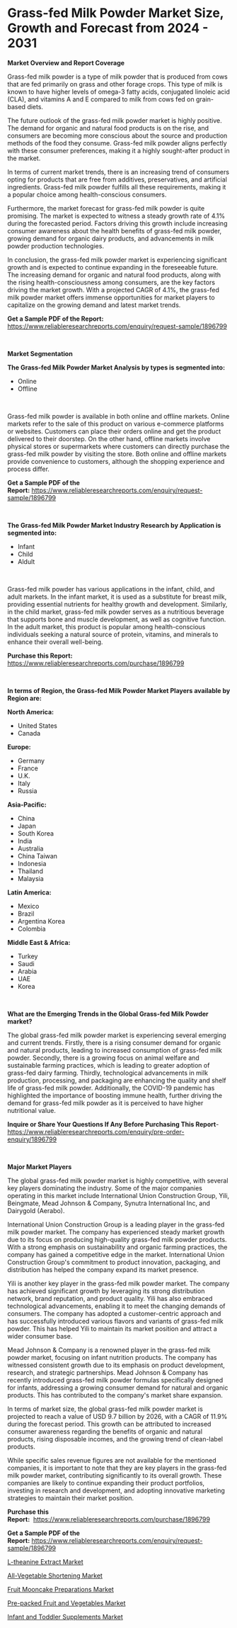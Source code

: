 <p><h1>Grass-fed Milk Powder Market Size, Growth and Forecast from 2024 - 2031</h1></p><p><strong>Market Overview and Report Coverage</strong></p>
<p><p>Grass-fed milk powder is a type of milk powder that is produced from cows that are fed primarily on grass and other forage crops. This type of milk is known to have higher levels of omega-3 fatty acids, conjugated linoleic acid (CLA), and vitamins A and E compared to milk from cows fed on grain-based diets.</p><p>The future outlook of the grass-fed milk powder market is highly positive. The demand for organic and natural food products is on the rise, and consumers are becoming more conscious about the source and production methods of the food they consume. Grass-fed milk powder aligns perfectly with these consumer preferences, making it a highly sought-after product in the market.</p><p>In terms of current market trends, there is an increasing trend of consumers opting for products that are free from additives, preservatives, and artificial ingredients. Grass-fed milk powder fulfills all these requirements, making it a popular choice among health-conscious consumers.</p><p>Furthermore, the market forecast for grass-fed milk powder is quite promising. The market is expected to witness a steady growth rate of 4.1% during the forecasted period. Factors driving this growth include increasing consumer awareness about the health benefits of grass-fed milk powder, growing demand for organic dairy products, and advancements in milk powder production technologies.</p><p>In conclusion, the grass-fed milk powder market is experiencing significant growth and is expected to continue expanding in the foreseeable future. The increasing demand for organic and natural food products, along with the rising health-consciousness among consumers, are the key factors driving the market growth. With a projected CAGR of 4.1%, the grass-fed milk powder market offers immense opportunities for market players to capitalize on the growing demand and latest market trends.</p></p>
<p><strong>Get a Sample PDF of the Report:</strong> <a href="https://www.reliableresearchreports.com/enquiry/request-sample/1896799">https://www.reliableresearchreports.com/enquiry/request-sample/1896799</a></p>
<p>&nbsp;</p>
<p><strong>Market Segmentation</strong></p>
<p><strong>The Grass-fed Milk Powder Market Analysis by types is segmented into:</strong></p>
<p><ul><li>Online</li><li>Offline</li></ul></p>
<p>&nbsp;</p>
<p><p>Grass-fed milk powder is available in both online and offline markets. Online markets refer to the sale of this product on various e-commerce platforms or websites. Customers can place their orders online and get the product delivered to their doorstep. On the other hand, offline markets involve physical stores or supermarkets where customers can directly purchase the grass-fed milk powder by visiting the store. Both online and offline markets provide convenience to customers, although the shopping experience and process differ.</p></p>
<p><strong>Get a Sample PDF of the Report:</strong>&nbsp;<a href="https://www.reliableresearchreports.com/enquiry/request-sample/1896799">https://www.reliableresearchreports.com/enquiry/request-sample/1896799</a></p>
<p>&nbsp;</p>
<p><strong>The Grass-fed Milk Powder Market Industry Research by Application is segmented into:</strong></p>
<p><ul><li>Infant</li><li>Child</li><li>Aldult</li></ul></p>
<p>&nbsp;</p>
<p><p>Grass-fed milk powder has various applications in the infant, child, and adult markets. In the infant market, it is used as a substitute for breast milk, providing essential nutrients for healthy growth and development. Similarly, in the child market, grass-fed milk powder serves as a nutritious beverage that supports bone and muscle development, as well as cognitive function. In the adult market, this product is popular among health-conscious individuals seeking a natural source of protein, vitamins, and minerals to enhance their overall well-being.</p></p>
<p><strong>Purchase this Report:</strong>&nbsp; <a href="https://www.reliableresearchreports.com/purchase/1896799">https://www.reliableresearchreports.com/purchase/1896799</a></p>
<p>&nbsp;</p>
<p><strong>In terms of Region, the Grass-fed Milk Powder Market Players available by Region are:</strong></p>
<p>
    <p> <strong> North America: </strong>
        <ul>
            <li>United States</li>
            <li>Canada</li>
        </ul>
        </p> 
    <p> <strong> Europe: </strong>
        <ul>
            <li>Germany</li>
            <li>France</li>
            <li>U.K.</li>
            <li>Italy</li>
            <li>Russia</li>
        </ul>
        </p> 
    <p> <strong> Asia-Pacific: </strong>
        <ul>
            <li>China</li>
            <li>Japan</li>
            <li>South Korea</li>
            <li>India</li>
            <li>Australia</li>
            <li>China Taiwan</li>
            <li>Indonesia</li>
            <li>Thailand</li>
            <li>Malaysia</li>
        </ul>
        </p> 
    <p> <strong> Latin America: </strong>
        <ul>
            <li>Mexico</li>
            <li>Brazil</li>
            <li>Argentina Korea</li>
            <li>Colombia</li>
        </ul>
        </p> 
    <p> <strong> Middle East & Africa: </strong>
        <ul>
            <li>Turkey</li>
            <li>Saudi</li>
            <li>Arabia</li>
            <li>UAE</li>
            <li>Korea</li>
        </ul>
    </p>
    </p>
<p>&nbsp;</p>
<p><strong>What are the Emerging Trends in the Global Grass-fed Milk Powder market?</strong></p>
<p><p>The global grass-fed milk powder market is experiencing several emerging and current trends. Firstly, there is a rising consumer demand for organic and natural products, leading to increased consumption of grass-fed milk powder. Secondly, there is a growing focus on animal welfare and sustainable farming practices, which is leading to greater adoption of grass-fed dairy farming. Thirdly, technological advancements in milk production, processing, and packaging are enhancing the quality and shelf life of grass-fed milk powder. Additionally, the COVID-19 pandemic has highlighted the importance of boosting immune health, further driving the demand for grass-fed milk powder as it is perceived to have higher nutritional value.</p></p>
<p><strong>Inquire or Share Your Questions If Any Before Purchasing This Report</strong>- <a href="https://www.reliableresearchreports.com/enquiry/pre-order-enquiry/1896799">https://www.reliableresearchreports.com/enquiry/pre-order-enquiry/1896799</a></p>
<p>&nbsp;</p>
<p><strong>Major Market Players</strong></p>
<p><p>The global grass-fed milk powder market is highly competitive, with several key players dominating the industry. Some of the major companies operating in this market include International Union Construction Group, Yili, Beingmate, Mead Johnson & Company, Synutra International Inc, and Dairygold (Aerabo).</p><p>International Union Construction Group is a leading player in the grass-fed milk powder market. The company has experienced steady market growth due to its focus on producing high-quality grass-fed milk powder products. With a strong emphasis on sustainability and organic farming practices, the company has gained a competitive edge in the market. International Union Construction Group's commitment to product innovation, packaging, and distribution has helped the company expand its market presence.</p><p>Yili is another key player in the grass-fed milk powder market. The company has achieved significant growth by leveraging its strong distribution network, brand reputation, and product quality. Yili has also embraced technological advancements, enabling it to meet the changing demands of consumers. The company has adopted a customer-centric approach and has successfully introduced various flavors and variants of grass-fed milk powder. This has helped Yili to maintain its market position and attract a wider consumer base.</p><p>Mead Johnson & Company is a renowned player in the grass-fed milk powder market, focusing on infant nutrition products. The company has witnessed consistent growth due to its emphasis on product development, research, and strategic partnerships. Mead Johnson & Company has recently introduced grass-fed milk powder formulas specifically designed for infants, addressing a growing consumer demand for natural and organic products. This has contributed to the company's market share expansion.</p><p>In terms of market size, the global grass-fed milk powder market is projected to reach a value of USD 9.7 billion by 2026, with a CAGR of 11.9% during the forecast period. This growth can be attributed to increased consumer awareness regarding the benefits of organic and natural products, rising disposable incomes, and the growing trend of clean-label products.</p><p>While specific sales revenue figures are not available for the mentioned companies, it is important to note that they are key players in the grass-fed milk powder market, contributing significantly to its overall growth. These companies are likely to continue expanding their product portfolios, investing in research and development, and adopting innovative marketing strategies to maintain their market position.</p></p>
<p><strong>Purchase this Report:</strong>&nbsp;&nbsp;<a href="https://www.reliableresearchreports.com/purchase/1896799">https://www.reliableresearchreports.com/purchase/1896799</a></p>
<p></p>
<p><strong>Get a Sample PDF of the Report:</strong>&nbsp;<a href="https://www.reliableresearchreports.com/enquiry/request-sample/1896799">https://www.reliableresearchreports.com/enquiry/request-sample/1896799</a></p>
<p><p><a href="https://github.com/bmorecock/Market-Research-Report-List-1/blob/main/l-theanine-extract-market.md">L-theanine Extract Market</a></p><p><a href="https://github.com/laholand/Market-Research-Report-List-1/blob/main/all-vegetable-shortening-market.md">All-Vegetable Shortening Market</a></p><p><a href="https://github.com/lylyparadise/Market-Research-Report-List-1/blob/main/fruit-mooncake-preparations-market.md">Fruit Mooncake Preparations Market</a></p><p><a href="https://github.com/angelajermaine/Market-Research-Report-List-1/blob/main/pre-packed-fruit-and-vegetables-market.md">Pre-packed Fruit and Vegetables Market</a></p><p><a href="https://github.com/sougarounis/Market-Research-Report-List-1/blob/main/infant-and-toddler-supplements-market.md">Infant and Toddler Supplements Market</a></p></p>